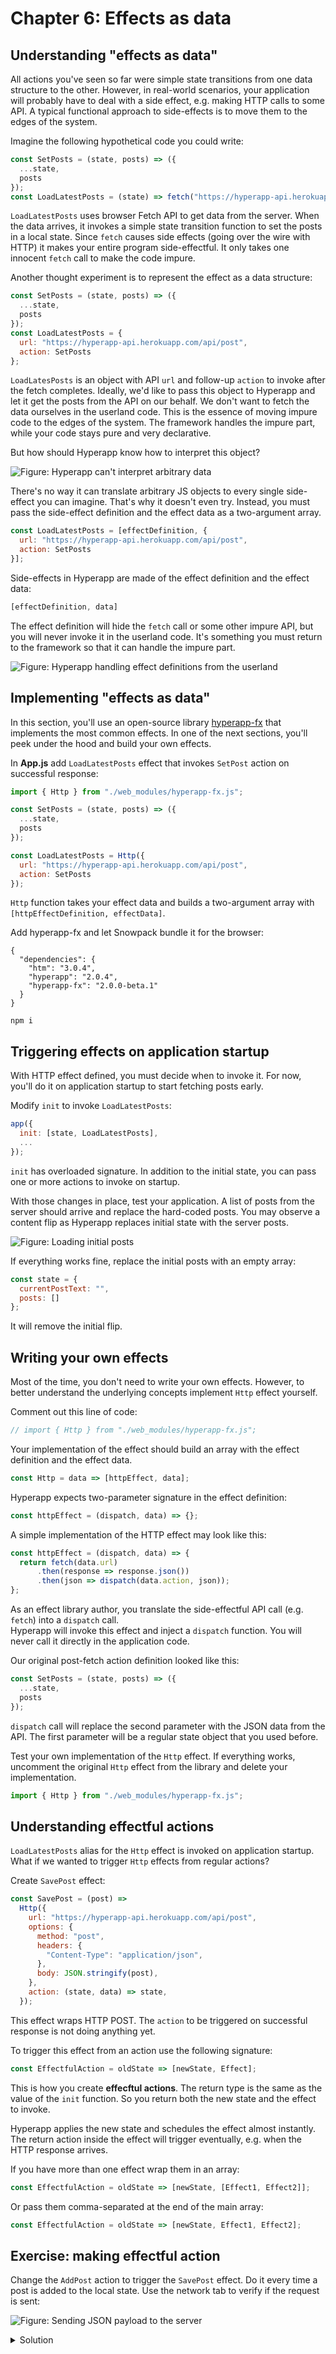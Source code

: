 # Chapter 6: Effects as data

## Understanding "effects as data"

All actions you've seen so far were simple state transitions from one data structure to the other. 
However, in real-world scenarios, your application will probably have to deal with a side effect, e.g. making HTTP calls to some API. 
A typical functional approach to side-effects is to move them to the edges of the system. 

Imagine the following hypothetical code you could write:
```js
const SetPosts = (state, posts) => ({
  ...state,
  posts
});
const LoadLatestPosts = (state) => fetch("https://hyperapp-api.herokuapp.com/api/post").then(SetPosts);
```
`LoadLatestPosts` uses browser Fetch API to get data from the server. 
When the data arrives, it invokes a simple state transition function to set the posts in a local state. 
Since `fetch` causes side effects (going over the wire with HTTP) it makes your entire program side-effectful. 
It only takes one innocent `fetch` call to make the code impure.

Another thought experiment is to represent the effect as a data structure:
```js
const SetPosts = (state, posts) => ({
  ...state,
  posts
});
const LoadLatestPosts = {
  url: "https://hyperapp-api.herokuapp.com/api/post",
  action: SetPosts
};
```
`LoadLatesPosts` is an object with API `url` and follow-up `action` to invoke after the fetch completes. 
Ideally, we'd like to pass this object to Hyperapp and let it get the posts from the API on our behalf. 
We don't want to fetch the data ourselves in the userland code. 
This is the essence of moving impure code to the edges of the system. The framework handles the impure part, while your code stays pure and very declarative. 

But how should Hyperapp know how to interpret this object? 

![Figure: Hyperapp can't interpret arbitrary data](images/arbitrary-effect.jpg)

There's no way it can translate arbitrary JS objects to every single side-effect you can imagine. 
That's why it doesn't even try. Instead, you must pass the side-effect definition and the effect data as a two-argument array.

```js
const LoadLatestPosts = [effectDefinition, {
  url: "https://hyperapp-api.herokuapp.com/api/post",
  action: SetPosts
}];
```

Side-effects in Hyperapp are made of the effect definition and the effect data:
```js
[effectDefinition, data]
```

The effect definition will hide the `fetch` call or some other impure API, but you will never invoke it in the userland code.
It's something you must return to the framework so that it can handle the impure part.

![Figure: Hyperapp handling effect definitions from the userland](images/effect-definition.jpg)

## Implementing "effects as data"

In this section, you'll use an open-source library [hyperapp-fx](https://github.com/okwolf/hyperapp-fx) that implements the most common effects. 
In one of the next sections, you'll peek under the hood and build your own effects.

In **App.js** add `LoadLatestPosts` effect that invokes `SetPost` action on successful response:
```js
import { Http } from "./web_modules/hyperapp-fx.js";

const SetPosts = (state, posts) => ({
  ...state,
  posts
});

const LoadLatestPosts = Http({
  url: "https://hyperapp-api.herokuapp.com/api/post",
  action: SetPosts
});
```
`Http` function takes your effect data and builds a two-argument array with `[httpEffectDefinition, effectData]`.

Add hyperapp-fx and let Snowpack bundle it for the browser:
```
{
  "dependencies": {
    "htm": "3.0.4",
    "hyperapp": "2.0.4",
    "hyperapp-fx": "2.0.0-beta.1"
  }
}
```

```npm i```

## Triggering effects on application startup

With HTTP effect defined, you must decide when to invoke it. For now, you'll do it on application startup to start fetching posts early.

Modify `init` to invoke `LoadLatestPosts`:
```js
app({
  init: [state, LoadLatestPosts],
  ...  
});
```
`init` has overloaded signature. In addition to the initial state, you can pass one or more actions to invoke on startup.

With those changes in place, test your application. A list of posts from the server should arrive and replace the hard-coded posts. 
You may observe a content flip as Hyperapp replaces initial state with the server posts.

![Figure: Loading initial posts](images/initial-posts.png)

If everything works fine, replace the initial posts with an empty array:
```js
const state = {
  currentPostText: "",
  posts: []
};
```
It will remove the initial flip.

## Writing your own effects

Most of the time, you don't need to write your own effects. However, to better understand the underlying concepts implement `Http` effect yourself.

Comment out this line of code:
```js
// import { Http } from "./web_modules/hyperapp-fx.js";
```

Your implementation of the effect should build an array with the effect definition and the effect data.
```js
const Http = data => [httpEffect, data];
```
Hyperapp expects two-parameter signature in the effect definition:
```js
const httpEffect = (dispatch, data) => {};
```

A simple implementation of the HTTP effect may look like this:
```js
const httpEffect = (dispatch, data) => {
  return fetch(data.url)
      .then(response => response.json())
      .then(json => dispatch(data.action, json));
};
```
As an effect library author, you translate the side-effectful API call (e.g. `fetch`) into a `dispatch` call.  
Hyperapp will invoke this effect and inject a `dispatch` function. You will never call it directly in the application code.

Our original post-fetch action definition looked like this:
```js
const SetPosts = (state, posts) => ({
  ...state,
  posts
});
```
`dispatch` call will replace the second parameter with the JSON data from the API. 
The first parameter will be a regular state object that you used before.

Test your own implementation of the `Http` effect. 
If everything works, uncomment the original `Http` effect from the library and delete your implementation.

```js
import { Http } from "./web_modules/hyperapp-fx.js";
```

## Understanding effectful actions

`LoadLatestPosts` alias for the `Http` effect is invoked on application startup. What if we wanted to trigger `Http` effects from regular actions?

Create `SavePost` effect:
```js
const SavePost = (post) =>
  Http({
    url: "https://hyperapp-api.herokuapp.com/api/post",
    options: {
      method: "post",
      headers: {
        "Content-Type": "application/json",
      },
      body: JSON.stringify(post),
    },
    action: (state, data) => state,
  });
```
This effect wraps HTTP POST. The `action` to be triggered on successful response is not doing anything yet.

To trigger this effect from an action use the following signature: 
```js
const EffectfulAction = oldState => [newState, Effect];
```
This is how you create **effecftul actions**. The return type is the same as the value of the `init` function.
So you return both the new state and the effect to invoke.

Hyperapp applies the new state and schedules the effect almost instantly. 
The return action inside the effect will trigger eventually, e.g. when the HTTP response arrives.

If you have more than one effect wrap them in an array:
```js
const EffectfulAction = oldState => [newState, [Effect1, Effect2]];
```
Or pass them comma-separated at the end of the main array:
```js
const EffectfulAction = oldState => [newState, Effect1, Effect2];
```

## Exercise: making effectful action

Change the `AddPost` action to trigger the `SavePost` effect.  Do it every time a post is added to the local state.
Use the network tab to verify if the request is sent:

![Figure: Sending JSON payload to the server](images/sending.png)

<details>
    <summary id="making_effectful_action">Solution</summary>

```js
const AddPost = state => {
  if (state.currentPostText.trim()) {
    const newPost = { username: "anonymous", body: state.currentPostText };
    const newState = { ...state, currentPostText: "", posts: [newPost, ...state.posts] };
    return [newState, SavePost(newPost)];
  } else {
    return state;
  }
};
```

</details>